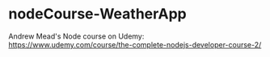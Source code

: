# nodeCourse-WeatherApp
Andrew Mead's Node course on Udemy: https://www.udemy.com/course/the-complete-nodejs-developer-course-2/

